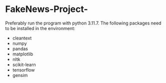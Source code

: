 # FakeNews-Project-

Preferably run the program with python 3.11.7.
The following packages need to be installed in the environment:
- cleantext
- numpy
- pandas
- matplotlib
- nltk
- scikit-learn
- tensorflow
- gensim
